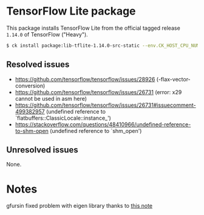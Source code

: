 # TensorFlow Lite package

This package installs TensorFlow Lite from the official tagged release `1.14.0` of TensorFlow ("Heavy").

```bash
$ ck install package:lib-tflite-1.14.0-src-static --env.CK_HOST_CPU_NUMBER_OF_PROCESSORS=4
```

## Resolved issues
- https://github.com/tensorflow/tensorflow/issues/28926 (-flax-vector-conversion)
- https://github.com/tensorflow/tensorflow/issues/26731 (error: x29 cannot be used in asm here)
- https://github.com/tensorflow/tensorflow/issues/26731#issuecomment-499382957 (undefined reference to `flatbuffers::ClassicLocale::instance_')
- https://stackoverflow.com/questions/48410966/undefined-reference-to-shm-open (undefined reference to `shm_open')

## Unresolved issues
None.

# Notes

gfursin fixed problem with eigen library thanks to [this note](https://github.com/tensorflow/tensorflow/issues/43348)

